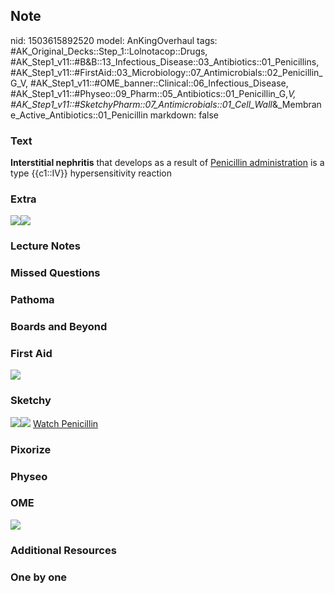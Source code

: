 ## Note
nid: 1503615892520
model: AnKingOverhaul
tags: #AK_Original_Decks::Step_1::Lolnotacop::Drugs, #AK_Step1_v11::#B&B::13_Infectious_Disease::03_Antibiotics::01_Penicillins, #AK_Step1_v11::#FirstAid::03_Microbiology::07_Antimicrobials::02_Penicillin_G_V, #AK_Step1_v11::#OME_banner::Clinical::06_Infectious_Disease, #AK_Step1_v11::#Physeo::09_Pharm::05_Antibiotics::01_Penicillin_G,_V, #AK_Step1_v11::#SketchyPharm::07_Antimicrobials::01_Cell_Wall_&_Membrane_Active_Antibiotics::01_Penicillin
markdown: false

### Text
<b>Interstitial nephritis</b> that develops as a result of
<u>Penicillin administration</u> is a type {{c1::IV}}
hypersensitivity reaction

### Extra
<img src="paste-57681410785605.jpg"><img src=
"paste-87024627351876.jpg">

### Lecture Notes


### Missed Questions


### Pathoma


### Boards and Beyond


### First Aid
<img src="paste-83889301225475.jpg">

### Sketchy
<img src="paste-170342697926659.jpg"><img src=
"paste-0db51837074ba80b1bc4eca406292146eba92004.png"> <a href=
"https://dashboard.sketchy.com/study/medical/courses/medical-pharmacology/units/medical-pharmacology-antimicrobials/videos/medical-pharmacology-antimicrobials-cell-wall-and-membrane-active-antibiotics-penicillin?utm_source=anki&utm_medium=partnership&utm_campaign=february_update&utm_content=medical">
Watch Penicillin</a>

### Pixorize


### Physeo


### OME
<div class="ome-widget">
  <a href=
  "https://onlinemeded.org/spa/infectious-disease?ref=anki"><img src="_OME_AnkiFlashcards_Topic_6.png"></a>
</div>

### Additional Resources


### One by one

